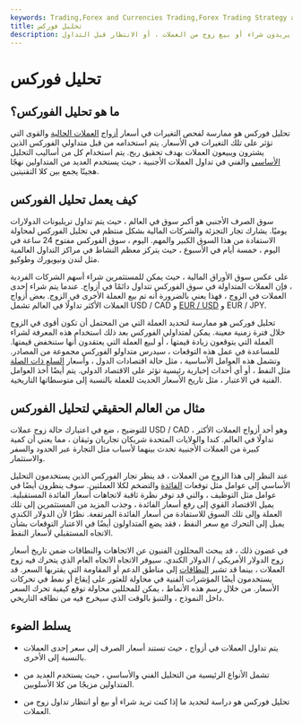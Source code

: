 ```yaml
---
keywords: Trading,Forex and Currencies Trading,Forex Trading Strategy and Education,Strategy and Education
title: تحليل فوركس
description: يصف تحليل فوركس الأدوات التي يستخدمها المتداولون لتحديد ما إذا كانوا يريدون شراء أو بيع زوج من العملات ، أو الانتظار قبل التداول.
---
```


# تحليل فوركس
## ما هو تحليل الفوركس؟

تحليل فوركس هو ممارسة لفحص التغيرات في أسعار [أزواج](/currencypair) [العملات الحالية](/currencypair) والقوى التي تؤثر على تلك التغيرات في الأسعار. يتم استخدامه من قبل متداولي الفوركس الذين يشترون ويبيعون العملات بهدف تحقيق ربح. يتم استخدام كل من أساليب التحليل [الأساسي](/fundamentalanalysis) والفني في تداول العملات الأجنبية ، حيث يستخدم العديد من المتداولين نهجًا هجينًا يجمع بين كلا التقنيتين.

## كيف يعمل تحليل الفوركس

سوق الصرف الأجنبي هو أكبر سوق في العالم ، حيث يتم تداول تريليونات الدولارات يوميًا. يشارك تجار التجزئة والشركات المالية بشكل منتظم في تحليل الفوركس لمحاولة الاستفادة من هذا السوق الكبير والمهم. اليوم ، سوق الفوركس مفتوح 24 ساعة في اليوم ، خمسة أيام في الأسبوع ، حيث يتركز معظم النشاط في مراكز التداول العالمية مثل لندن ونيويورك وطوكيو.

على عكس سوق الأوراق المالية ، حيث يمكن للمستثمرين شراء أسهم الشركات الفردية ، فإن العملات المتداولة في سوق الفوركس تتداول دائمًا في أزواج. عندما يتم شراء إحدى العملات في الزوج ، فهذا يعني بالضرورة أنه تم بيع العملة الأخرى في الزوج. بعض أزواج العملات الأكثر تداولًا في العالم تشمل USD / CAD و [EUR / USD](/eur-usd-euro-us-dollar-currency-pair) و EUR / JPY.

تحليل فوركس هو ممارسة لتحديد العملة التي من المحتمل أن تكون أقوى في الزوج خلال فترة زمنية معينة. يمكن لمتداولي الفوركس بعد ذلك استخدام هذه المعرفة لشراء العملة التي يتوقعون زيادة قيمتها ، أو لبيع العملة التي يعتقدون أنها ستنخفض قيمتها. للمساعدة في عمل هذه التوقعات ، سيدرس متداولو الفوركس مجموعة من المصادر. وتشمل هذه العوامل الأساسية ، مثل حالة اقتصادات الدول ، وأسعار [السلع ذات الصلة](/commodity) مثل النفط ، أو أي أحداث إخبارية رئيسية تؤثر على الاقتصاد الدولي. يتم أيضًا أخذ العوامل الفنية في الاعتبار ، مثل تاريخ الأسعار الحديث للعملة بالنسبة إلى متوسطاتها التاريخية.

## مثال من العالم الحقيقي لتحليل الفوركس

للتوضيح ، ضع في اعتبارك حالة زوج عملات USD / CAD ، وهو أحد أزواج العملات الأكثر تداولًا في العالم. كندا والولايات المتحدة شريكان تجاريان وثيقان ، مما يعني أن كمية كبيرة من العملات الأجنبية تحدث بينهما لأسباب مثل التجارة عبر الحدود والسفر والاستثمار.

عند النظر إلى هذا الزوج من العملات ، قد ينظر تجار الفوركس الذين يستخدمون التحليل الأساسي إلى عوامل مثل توقعات [الفائدة](/interestrate) والتضخم لكلا العملتين. سوف ينظرون أيضًا في عوامل مثل التوظيف ، والتي قد توفر نظرة ثاقبة لاتجاهات أسعار الفائدة المستقبلية. يميل الاقتصاد القوي إلى رفع أسعار الفائدة ، وجذب المزيد من المستثمرين إلى تلك العملة وإلى تلك السوق للاستفادة من أسعار الفائدة المرتفعة. نظرًا لأن الدولار الكندي يميل إلى التحرك مع سعر النفط ، فقد يضع المتداولون أيضًا في الاعتبار التوقعات بشأن الاتجاه المستقبلي لأسعار النفط.

في غضون ذلك ، قد يبحث المحللون الفنيون عن الاتجاهات والنطاقات ضمن تاريخ أسعار زوج الدولار الأمريكي / الدولار الكندي. سيوفر الاتجاه الاتجاه العام الذي يتحرك فيه زوج العملات ، بينما قد تشير [النطاقات](/range) إلى مناطق الدعم أو المقاومة التي يقتربها السعر. قد يستخدمون أيضًا المؤشرات الفنية في محاولة للعثور على إيقاع أو نمط في تحركات الأسعار. من خلال رسم هذه الأنماط ، يمكن للمحللين محاولة توقع كيفية تحرك السعر داخل النموذج ، والتنبؤ بالوقت الذي سيخرج فيه من نطاقه التاريخي.

## يسلط الضوء

- يتم تداول العملات في أزواج ، حيث تستند أسعار الصرف إلى سعر إحدى العملات بالنسبة إلى الأخرى.

- تشمل الأنواع الرئيسية من التحليل الفني والأساسي ، حيث يستخدم العديد من المتداولين مزيجًا من كلا الأسلوبين.

- تحليل فوركس هو دراسة لتحديد ما إذا كنت تريد شراء أو بيع أو انتظار تداول زوج من العملات.

